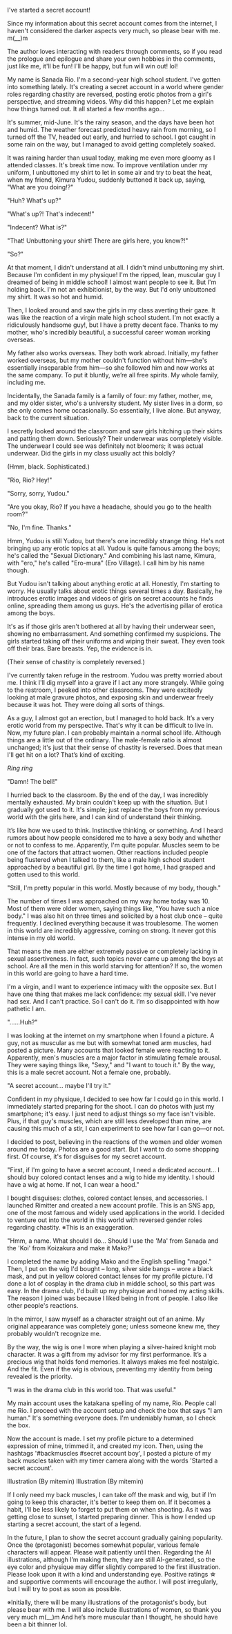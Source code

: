I've started a secret account!

Since my information about this secret account comes from the internet, I haven't considered the darker aspects very much, so please bear with me. m(__)m


The author loves interacting with readers through comments, so if you read the prologue and epilogue and share your own hobbies in the comments, just like me, it'll be fun!  I'll be happy, but fun will win out! lol!

My name is Sanada Rio. I'm a second-year high school student.  I've gotten into something lately. It's creating a secret account in a world where gender roles regarding chastity are reversed, posting erotic photos from a girl's perspective, and streaming videos.  Why did this happen? Let me explain how things turned out. It all started a few months ago…


It's summer, mid-June.  It's the rainy season, and the days have been hot and humid. The weather forecast predicted heavy rain from morning, so I turned off the TV, headed out early, and hurried to school. I got caught in some rain on the way, but I managed to avoid getting completely soaked.


It was raining harder than usual today, making me even more gloomy as I attended classes. It's break time now. To improve ventilation under my uniform, I unbuttoned my shirt to let in some air and try to beat the heat, when my friend, Kimura Yudou, suddenly buttoned it back up, saying, "What are you doing!?"


"Huh? What's up?"


"What's up?! That's indecent!"


"Indecent? What is?"


"That! Unbuttoning your shirt! There are girls here, you know?!"


"So?"


At that moment, I didn't understand at all. I didn't mind unbuttoning my shirt. Because I'm confident in my physique! I'm the ripped, lean, muscular guy I dreamed of being in middle school!  I almost want people to see it.  But I'm holding back.  I'm not an exhibitionist, by the way. But I'd only unbuttoned my shirt. It was so hot and humid.


Then, I looked around and saw the girls in my class averting their gaze.  It was like the reaction of a virgin male high school student.  I'm not exactly a ridiculously handsome guy!, but I have a pretty decent face.  Thanks to my mother, who's incredibly beautiful, a successful career woman working overseas.


My father also works overseas. They both work abroad.  Initially, my father worked overseas, but my mother couldn't function without him—she's essentially inseparable from him—so she followed him and now works at the same company. To put it bluntly, we’re all free spirits.  My whole family, including me.


Incidentally, the Sanada family is a family of four: my father, mother, me, and my older sister, who's a university student.  My sister lives in a dorm, so she only comes home occasionally.  So essentially, I live alone. But anyway, back to the current situation.


I secretly looked around the classroom and saw girls hitching up their skirts and patting them down.  Seriously? Their underwear was completely visible. The underwear I could see was definitely not bloomers; it was actual underwear.  Did the girls in my class usually act this boldly?


(Hmm, black.  Sophisticated.)


"Rio, Rio? Hey!"


"Sorry, sorry, Yudou."


"Are you okay, Rio? If you have a headache, should you go to the health room?"


"No, I'm fine. Thanks."


Hmm, Yudou is still Yudou, but there's one incredibly strange thing.  He's not bringing up any erotic topics at all. Yudou is quite famous among the boys; he's called the "Sexual Dictionary." And combining his last name, Kimura, with "ero," he's called "Ero-mura" (Ero Village).  I call him by his name though.


But Yudou isn't talking about anything erotic at all.  Honestly, I'm starting to worry.  He usually talks about erotic things several times a day.  Basically, he introduces erotic images and videos of girls on secret accounts he finds online, spreading them among us guys. He's the advertising pillar of erotica among the boys.


It's as if those girls aren't bothered at all by having their underwear seen, showing no embarrassment.  And something confirmed my suspicions. The girls started taking off their uniforms and wiping their sweat.  They even took off their bras.  Bare breasts.  Yep, the evidence is in.


(Their sense of chastity is completely reversed.)


I've currently taken refuge in the restroom. Yudou was pretty worried about me. I think I'll dig myself into a grave if I act any more strangely.  While going to the restroom, I peeked into other classrooms.  They were excitedly looking at male gravure photos, and exposing skin and underwear freely because it was hot. They were doing all sorts of things.


As a guy, I almost got an erection, but I managed to hold back.  It’s a very erotic world from my perspective. That's why it can be difficult to live in. Now, my future plan.  I can probably maintain a normal school life.  Although things are a little out of the ordinary. The male-female ratio is almost unchanged; it's just that their sense of chastity is reversed.  Does that mean I'll get hit on a lot? That’s kind of exciting.


*Ring ring*


"Damn! The bell!"


I hurried back to the classroom. By the end of the day, I was incredibly mentally exhausted.  My brain couldn't keep up with the situation.  But I gradually got used to it.  It's simple; just replace the boys from my previous world with the girls here, and I can kind of understand their thinking.


It’s like how we used to think.  Instinctive thinking, or something.  And I heard rumors about how people considered me to have a sexy body and whether or not to confess to me.  Apparently, I'm quite popular.  Muscles seem to be one of the factors that attract women.  Other reactions included people being flustered when I talked to them, like a male high school student approached by a beautiful girl. By the time I got home, I had grasped and gotten used to this world.


"Still, I'm pretty popular in this world. Mostly because of my body, though."


The number of times I was approached on my way home today was 10.  Most of them were older women, saying things like, "You have such a nice body."  I was also hit on three times and solicited by a host club once – quite frequently. I declined everything because it was troublesome.  The women in this world are incredibly aggressive, coming on strong.  It never got this intense in my old world.


That means the men are either extremely passive or completely lacking in sexual assertiveness.  In fact, such topics never came up among the boys at school.  Are all the men in this world starving for attention?  If so, the women in this world are going to have a hard time.


I'm a virgin, and I want to experience intimacy with the opposite sex.  But I have one thing that makes me lack confidence: my sexual skill. I've never had sex.  And I can't practice.  So I can't do it.  I’m so disappointed with how pathetic I am.


"......Huh?"


I was looking at the internet on my smartphone when I found a picture. A guy, not as muscular as me but with somewhat toned arm muscles, had posted a picture. Many accounts that looked female were reacting to it.  Apparently, men's muscles are a major factor in stimulating female arousal.  They were saying things like, "Sexy," and "I want to touch it." By the way, this is a male secret account. Not a female one, probably.


"A secret account… maybe I'll try it."


Confident in my physique, I decided to see how far I could go in this world. I immediately started preparing for the shoot.  I can do photos with just my smartphone; it's easy.  I just need to adjust things so my face isn't visible. Plus, if that guy's muscles, which are still less developed than mine, are causing this much of a stir, I can experiment to see how far I can go—or not.


I decided to post, believing in the reactions of the women and older women around me today. Photos are a good start. But I want to do some shopping first.  Of course, it's for disguises for my secret account.


"First, if I'm going to have a secret account, I need a dedicated account… I should buy colored contact lenses and a wig to hide my identity. I should have a wig at home. If not, I can wear a hood."


I bought disguises: clothes, colored contact lenses, and accessories. I launched Rimitter and created a new account profile.  This is an SNS app, one of the most famous and widely used applications in the world. I decided to venture out into the world in this world with reversed gender roles regarding chastity.  ※This is an exaggeration.


"Hmm, a name. What should I do… Should I use the 'Ma' from Sanada and the 'Koi' from Koizakura and make it Mako?"


I completed the name by adding Mako and the English spelling "magoi." Then, I put on the wig I'd bought – long, silver side bangs – wore a black mask, and put in yellow colored contact lenses for my profile picture.  I'd done a lot of cosplay in the drama club in middle school, so this part was easy. In the drama club, I'd built up my physique and honed my acting skills.  The reason I joined was because I liked being in front of people. I also like other people's reactions.


In the mirror, I saw myself as a character straight out of an anime. My original appearance was completely gone; unless someone knew me, they probably wouldn't recognize me.


By the way, the wig is one I wore when playing a silver-haired knight mob character. It was a gift from my advisor for my first performance.  It’s a precious wig that holds fond memories.  It always makes me feel nostalgic.  And the fit.  Even if the wig is obvious, preventing my identity from being revealed is the priority.


"I was in the drama club in this world too. That was useful."


My main account uses the katakana spelling of my name, Rio. People call me Rio. I proceed with the account setup and check the box that says "I am human."  It's something everyone does. I'm undeniably human, so I check the box.


Now the account is made. I set my profile picture to a determined expression of mine, trimmed it, and created my icon. Then, using the hashtags '#backmuscles #secret account boy', I posted a picture of my back muscles taken with my timer camera along with the words 'Started a secret account'.


Illustration (By mitemin) Illustration (By mitemin)


If I only need my back muscles, I can take off the mask and wig, but if I’m going to keep this character, it's better to keep them on.  If it becomes a habit, I'll be less likely to forget to put them on when shooting. As it was getting close to sunset, I started preparing dinner. This is how I ended up starting a secret account, the start of a legend.


In the future, I plan to show the secret account gradually gaining popularity. Once the (protagonist) becomes somewhat popular, various female characters will appear. Please wait patiently until then. Regarding the AI illustrations, although I’m making them, they are still AI-generated, so the eye color and physique may differ slightly compared to the first illustration. Please look upon it with a kind and understanding eye.  Positive ratings ☆ and supportive comments will encourage the author. I will post irregularly, but I will try to post as soon as possible.


※Initially, there will be many illustrations of the protagonist's body, but please bear with me.  I will also include illustrations of women, so thank you very much m(__)m And he’s more muscular than I thought, he should have been a bit thinner lol.
